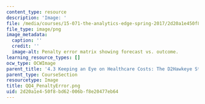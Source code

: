 ```yaml
---
content_type: resource
description: 'Image: '
file: /media/courses/15-071-the-analytics-edge-spring-2017/2d20a1e450f8bd62006bf8e20477eb64_QQ4_PenaltyError.png
file_type: image/png
image_metadata:
  caption: ''
  credit: ''
  image-alt: Penalty error matrix showing forecast vs. outcome.
learning_resource_types: []
ocw_type: OCWImage
parent_title: '4.3 Keeping an Eye on Healthcare Costs: The D2Hawkeye Story '
parent_type: CourseSection
resourcetype: Image
title: QQ4_PenaltyError.png
uid: 2d20a1e4-50f8-bd62-006b-f8e20477eb64
---
```

